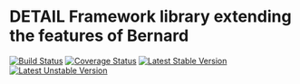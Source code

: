 # DETAIL Framework library extending the features of Bernard

[![Build Status](https://travis-ci.org/detailnet/dfw-bernard.svg?branch=master)](https://travis-ci.org/detailnet/dfw-bernard)
[![Coverage Status](https://img.shields.io/coveralls/detailnet/dfw-bernard.svg)](https://coveralls.io/r/detailnet/dfw-bernard)
[![Latest Stable Version](https://poser.pugx.org/detailnet/dfw-bernard/v/stable.svg)](https://packagist.org/packages/detailnet/dfw-bernard)
[![Latest Unstable Version](https://poser.pugx.org/detailnet/dfw-bernard/v/unstable.svg)](https://packagist.org/packages/detailnet/dfw-bernard)
